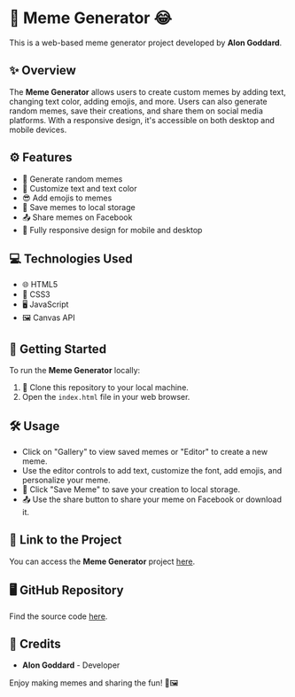 # 🎨 Meme Generator 😂

This is a web-based meme generator project developed by **Alon Goddard**.

## ✨ Overview

The **Meme Generator** allows users to create custom memes by adding text, changing text color, adding emojis, and more. Users can also generate random memes, save their creations, and share them on social media platforms. With a responsive design, it's accessible on both desktop and mobile devices.

## ⚙️ Features

- 🎲 Generate random memes
- 📝 Customize text and text color
- 😎 Add emojis to memes
- 💾 Save memes to local storage
- 📤 Share memes on Facebook
- 📱 Fully responsive design for mobile and desktop

## 💻 Technologies Used

- 🌐 HTML5
- 🎨 CSS3
- 🖥 JavaScript
- 🖼 Canvas API

## 🚀 Getting Started

To run the **Meme Generator** locally:

1. 📂 Clone this repository to your local machine.
2. Open the `index.html` file in your web browser.

## 🛠 Usage

- Click on "Gallery" to view saved memes or "Editor" to create a new meme.
- Use the editor controls to add text, customize the font, add emojis, and personalize your meme.
- 💾 Click "Save Meme" to save your creation to local storage.
- 📤 Use the share button to share your meme on Facebook or download it.

## 🔗 Link to the Project

You can access the **Meme Generator** project [here](https://alongod.github.io/Meme-generator/).

## 🖥 GitHub Repository

Find the source code [here](https://github.com/ALONGOD/Meme-generator).

## 🙌 Credits

- **Alon Goddard** - Developer

Enjoy making memes and sharing the fun! 🎉🖼
